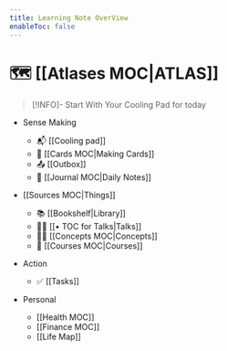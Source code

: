 ```yaml
---
title: Learning Note OverView
enableToc: false
---
```


# 🗺 [[Atlases MOC|ATLAS]]

>[!INFO]- Start With Your Cooling Pad for today

- Sense Making
	-  📬 [[Cooling pad]]
	-  💾 [[Cards MOC|Making Cards]]
	-  📤 [[Outbox]]
	-  📆 [[Journal MOC|Daily Notes]]

-  [[Sources MOC|Things]]
	-  📚 [[Bookshelf|Library]]
	-  🧑‍🏫 [[• TOC for Talks|Talks]]
	-  😶‍🌫️ [[Concepts MOC|Concepts]]
	-  🔬 [[Courses MOC|Courses]]

- Action
	- ✅ [[Tasks]]

- Personal
	- [[Health MOC]] 
	- [[Finance MOC]]
	- [[Life Map]]